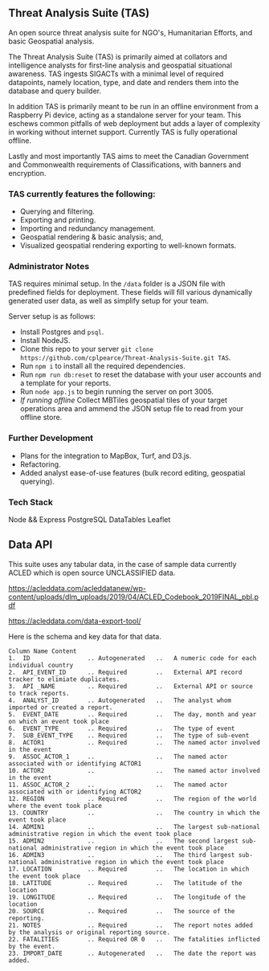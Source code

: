 ## Threat Analysis Suite (TAS)

An open source threat analysis suite for NGO's, Humanitarian Efforts, and basic Geospatial analysis.

The Threat Analysis Suite (TAS) is primarily aimed at collators and intelligence analysts for first-line analysis and geospatial situational awareness.  TAS ingests SIGACTs with a minimal level of required datapoints, namely location, type, and date and renders them into the database and query builder.

In addition TAS is primarily meant to be run in an offline environment from a Raspberry Pi device, acting as a standalone server for your team.  This eschews common pitfalls of web deployment but adds a layer of complexity in working without internet support.  Currently TAS is fully operational offline.

Lastly and most importantly TAS aims to meet the Canadian Government and Commonwealth requirements of Classifications, with banners and encryption.

### TAS currently features the following:
- Querying and filtering.
- Exporting and printing.
- Importing and redundancy management.
- Geospatial rendering & basic analysis; and,
- Visualized geospatial rendering exporting to well-known formats.

### Administrator Notes
TAS requires minimal setup.  In the `/data` folder is a JSON file with predefined fields for deployment.  These fields will fill various dynamically generated user data, as well as simplify setup for your team.

Server setup is as follows:
- Install Postgres and `psql`.
- Install NodeJS.
- Clone this repo to your server `git clone https://github.com/cplpearce/Threat-Analysis-Suite.git TAS`.
- Run `npm i` to install all the required dependencies.
- Run `npm run db:reset` to reset the database with your user accounts and a template for your reports.
- Run `node app.js` to begin running the server on port 3005.
- *If running offline* Collect MBTiles geospatial tiles of your target operations area and ammend the JSON setup file to read from your offline store.

### Further Development

- Plans for the integration to MapBox, Turf, and D3.js.
- Refactoring.
- Added analyst ease-of-use features (bulk record editing, geospatial querying).

### Tech Stack

Node && Express
PostgreSQL
DataTables
Leaflet

## Data API

This suite uses any tabular data, in the case of sample data currently ACLED which is open source UNCLASSIFIED data.

https://acleddata.com/acleddatanew/wp-content/uploads/dlm_uploads/2019/04/ACLED_Codebook_2019FINAL_pbl.pdf

https://acleddata.com/data-export-tool/

Here is the schema and key data for that data.

```
Column Name Content
1.  ID                .. Autogenerated   ..   A numeric code for each individual country
2.  API_EVENT_ID      .. Required        ..   External API record tracker to elimiate duplicates.
3.  API _NAME         .. Required        ..   External API or source to track reports.
4.  ANALYST_ID        .. Autogenerated   ..   The analyst whom imported or created a report.
5.  EVENT_DATE        .. Required        ..   The day, month and year on which an event took place
6.  EVENT_TYPE        .. Required        ..   The type of event
7.  SUB_EVENT_TYPE    .. Required        ..   The type of sub-event
8.  ACTOR1            .. Required        ..   The named actor involved in the event
9.  ASSOC_ACTOR_1     ..                 ..   The named actor associated with or identifying ACTOR1
10. ACTOR2            ..                 ..   The named actor involved in the event
11. ASSOC_ACTOR_2     ..                 ..   The named actor associated with or identifying ACTOR2
12. REGION            .. Required        ..   The region of the world where the event took place
13. COUNTRY           ..                 ..   The country in which the event took place
14. ADMIN1            ..                 ..   The largest sub-national administrative region in which the event took place
15. ADMIN2            ..                 ..   The second largest sub-national administrative region in which the event took place
16. ADMIN3            ..                 ..   The third largest sub-national administrative region in which the event took place
17. LOCATION          .. Required        ..   The location in which the event took place
18. LATITUDE          .. Required        ..   The latitude of the location
19. LONGITUDE         .. Required        ..   The longitude of the location
20. SOURCE            .. Required        ..   The source of the reporting.
21. NOTES             .. Required        ..   The report notes added by the analysis or original reporting source.
22. FATALITIES        .. Required OR 0   ..   The fatalities inflicted by the event.
23. IMPORT_DATE       .. Autogenerated   ..   The date the report was added.
```
